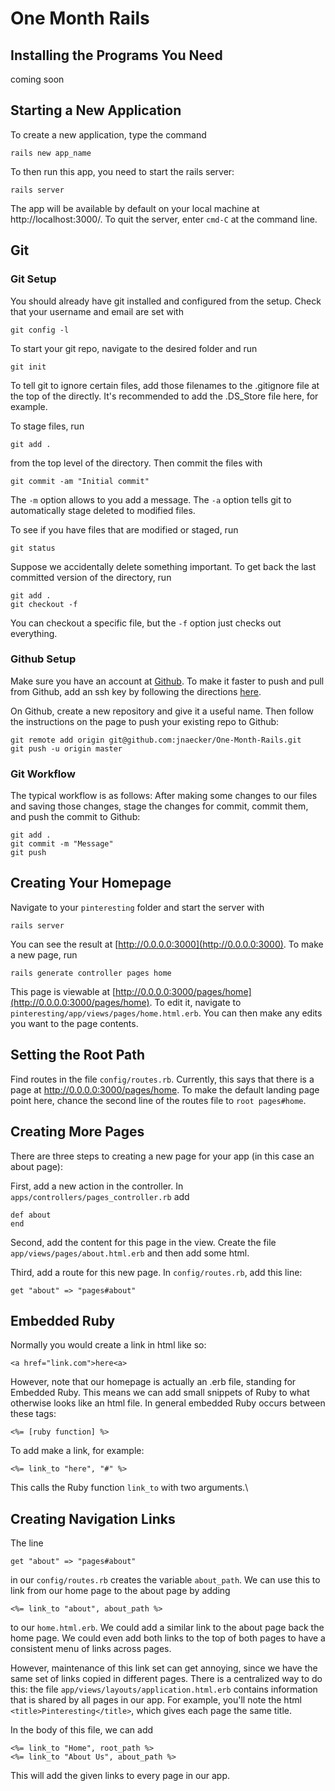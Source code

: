 One Month Rails
============

## Installing the Programs You Need

coming soon

## Starting a New Application

To create a new application, type the command

	rails new app_name
	
To then run this app, you need to start the rails server:

	rails server
	
The app will be available by default on your local machine at http://localhost:3000/.  To quit the server, enter `cmd-C` at the command line.

## Git

### Git Setup

You should already have git installed and configured from the setup.  Check that your username and email are set with 

	git config -l
	
To start your git repo, navigate to the desired folder and run

	git init
	
To tell git to ignore certain files, add those filenames to the .gitignore file at the top of the directly. It's recommended to add the .DS_Store file here, for example.

To stage files, run

	git add .
	
from the top level of the directory. Then commit the files with 

	git commit -am "Initial commit"
	
The `-m` option allows to you add a message.  The `-a` option tells git to automatically stage deleted to modified files.

To see if you have files that are modified or staged, run

	git status
	
Suppose we accidentally delete something important.  To get back the last committed version of the directory, run

	git add .
	git checkout -f
	
You can checkout a specific file, but the `-f` option just checks out everything.

### Github Setup

Make sure you have an account at [Github](github.com).  To make it faster to push and pull from Github, add an ssh key by following the directions [here](https://help.github.com/articles/generating-ssh-keys).

On Github, create a new repository and give it a useful name.  Then follow the instructions on the page to push your existing repo to Github:

	git remote add origin git@github.com:jnaecker/One-Month-Rails.git
	git push -u origin master
	
### Git Workflow

The typical workflow is as follows:  After making some changes to our files and saving those changes, stage the changes for commit, commit them, and push the commit to Github:

	git add .
	git commit -m "Message"
	git push

## Creating Your Homepage

Navigate to your `pinteresting` folder and start the server with

	rails server
	
You can see the result at [http://0.0.0.0:3000](http://0.0.0.0:3000).  To make a new page, run

	rails generate controller pages home
	
This page is viewable at [http://0.0.0.0:3000/pages/home](http://0.0.0.0:3000/pages/home).  To edit it, navigate to `pinteresting/app/views/pages/home.html.erb`.  You can then make any edits you want to the page contents.

## Setting the Root Path

Find routes in the file `config/routes.rb`.  Currently, this says that there is a page at http://0.0.0.0:3000/pages/home.  To make the default landing page point here, chance the second line of the routes file to `root pages#home`.

## Creating More Pages

There are three steps to creating a new page for your app (in this case an about page):

First, add a new action in the controller.  In `apps/controllers/pages_controller.rb` add

	def about
	end
	
Second, add the content for this page in the view.  Create the file `app/views/pages/about.html.erb` and then add some html.

Third, add a route for this new page.  In `config/routes.rb`, add this line:

	get "about" => "pages#about"
	
## Embedded Ruby

Normally you would create a link in html like so:

	<a href="link.com">here<a>
	
However, note that our homepage is actually an .erb file, standing for Embedded Ruby.  This means we can add small snippets of Ruby to what otherwise looks like an html file.   In general embedded Ruby occurs between these tags:

	<%= [ruby function] %>
	
To add make a link, for example:

	<%= link_to "here", "#" %>

This calls the Ruby function `link_to` with two arguments.\

## Creating Navigation Links

The line
	
	get "about" => "pages#about"
	
in our `config/routes.rb` creates the variable `about_path`.  We can use this to link from our home page to the about page by adding

	<%= link_to "about", about_path %>
	
to our `home.html.erb`.   We could add a similar link to the about page back the home page.  We could even add both links to the top of both pages to have a consistent menu of links across pages.

However, maintenance of this link set can get annoying, since we have the same set of links copied in different pages.  There is a centralized way to do this: the file `app/views/layouts/application.html.erb` contains information that is shared by all pages in our app.  For example, you'll note the html `<title>Pinteresting</title>`, which gives each page the same title.

In the body of this file, we can add

	<%= link_to "Home", root_path %>
	<%= link_to "About Us", about_path %>
	
This will add the given links to every page in our app.
	
